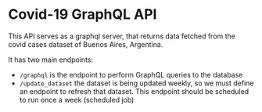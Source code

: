 # Covid-19 GraphQL API

This API serves as a graphql server, that returns data fetched from the covid cases dataset of Buenos Aires, Argentina.

It has two main endpoints:
- `/graphql` is the endpoint to perform GraphQL queries to the database
- `/update_dataset` the dataset is being updated weekly, so we must define an endpoint to refresh that dataset. This endpoint should be scheduled to run once a week (scheduled job)
